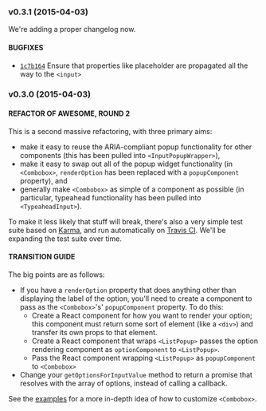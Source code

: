 ### v0.3.1 (2015-04-03)

We're adding a proper changelog now.

#### BUGFIXES

- [`1c7b164`](https://github.com/hellojwilde/react-pick/commit/1c7b1649a66d92482262abc016309f1e0a401a98) Ensure that properties like placeholder are propagated all the way to the `<input>`

### v0.3.0 (2015-04-03)
 
#### REFACTOR OF AWESOME, ROUND 2

This is a second massive refactoring, with three primary aims: 

- make it easy to reuse the ARIA-compliant popup functionality for other components (this has been pulled into `<InputPopupWrapper>`),  
- make it easy to swap out all of the popup widget functionality (in `<Combobox>`, `renderOption` has been replaced with a `popupComponent` property), and
- generally make `<Combobox>` as simple of a component as possible (in particular, typeahead functionality has been pulled into `<TypeaheadInput>`).

To make it less likely that stuff will break, there's also a very simple test suite based on [Karma](http://karma-runner.github.io/0.12/index.html), and run automatically on [Travis CI](https://travis-ci.org/hellojwilde/react-pick). We'll be expanding the test suite over time.

#### TRANSITION GUIDE

The big points are as follows:

- If you have a `renderOption` property that does anything other than displaying the label of the option, you'll need to create a component to pass as the `<Combobox>`'s' `popupComponent` property. To do this:
    + Create a React component for how you want to render your option; this component must return some sort of element (like a `<div>`) and transfer its own props to that element.
    + Create a React component that wraps `<ListPopup>` passes the option rendering component as `optionComponent` to `<ListPopup>`.
    + Pass the React component wrapping `<ListPopup>` as `popupComponent` to `<Combobox>`
- Change your `getOptionsForInputValue` method to return a promise that resolves with the array of options, instead of calling a callback.

See the [examples]() for a more in-depth idea of how to customize `<Combobox>`.

